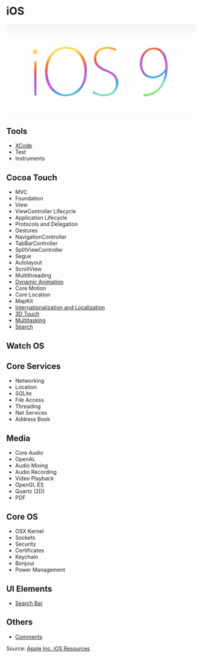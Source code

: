 # iOS
![iOS 9](/Images/iOS9Banner.jpg)

## Tools
* [XCode](/XCode.md)
* Test
* Instruments

## Cocoa Touch
* MVC
* Foundation
* View
* ViewController Lifecycle
* Application Lifecycle
* Protocols and Delegation
* Gestures
* NavigationController
* TabBarController
* SplitViewController
* Segue
* Autolayout
* ScrollView
* Multithreading
* [Dynamic Animation](/DynamicAnimation.md)
* Core Motion
* Core Location
* MapKit
* [Internationalization and Localization](/InternationalizationAndLocalization.md)
* [3D Touch](https://developer.apple.com/ios/3d-touch/)
* [Multitasking](https://developer.apple.com/library/ios/documentation/WindowsViews/Conceptual/AdoptingMultitaskingOniPad/index.html)
* [Search](https://developer.apple.com/library/ios/documentation/General/Conceptual/AppSearch/index.html#//apple_ref/doc/uid/TP40016308)

## Watch OS

## Core Services
* Networking
* Location
* SQLite
* File Access
* Threading
* Net Services
* Address Book

## Media
* Core Audio
* OpenAL
* Audio Mixing
* Audio Recording
* Video Playback
* OpenGL ES
* Quartz (2D)
* PDF

## Core OS
* OSX Kernel
* Sockets
* Security
* Certificates
* Keychain
* Bonjour
* Power Management

## UI Elements
* [Search Bar](SwiftProjects/TableAndSearch)

## Others
* [Comments](/Comments.md)

Source: [Apple Inc. iOS Resources](https://developer.apple.com/library/ios/documentation/Miscellaneous/Conceptual/iPhoneOSTechOverview/Introduction/Introduction.html#//apple_ref/doc/uid/TP40007898-CH1-SW1)
